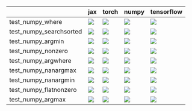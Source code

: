 |                         | jax                                                                                                                                                                                    | torch                                                                                                                                                                                  | numpy                                                                                                                                                                                  | tensorflow                                                                                                                                                                             |
|:------------------------|:---------------------------------------------------------------------------------------------------------------------------------------------------------------------------------------|:---------------------------------------------------------------------------------------------------------------------------------------------------------------------------------------|:---------------------------------------------------------------------------------------------------------------------------------------------------------------------------------------|:---------------------------------------------------------------------------------------------------------------------------------------------------------------------------------------|
| test_numpy_where        | <a href="https://github.com/unifyai/ivy/actions/runs/4010131450/jobs/6886279521" rel="noopener noreferrer" target="_blank"><img src=https://img.shields.io/badge/-success-success></a> | <a href="https://github.com/unifyai/ivy/actions/runs/3986468193/jobs/6835086645" rel="noopener noreferrer" target="_blank"><img src=https://img.shields.io/badge/-success-success></a> | <a href="https://github.com/unifyai/ivy/actions/runs/3986468193/jobs/6835086645" rel="noopener noreferrer" target="_blank"><img src=https://img.shields.io/badge/-success-success></a> | <a href="https://github.com/unifyai/ivy/actions/runs/3986468193/jobs/6835086645" rel="noopener noreferrer" target="_blank"><img src=https://img.shields.io/badge/-success-success></a> |
| test_numpy_searchsorted | <a href="https://github.com/unifyai/ivy/actions/runs/4010131450/jobs/6886279521" rel="noopener noreferrer" target="_blank"><img src=https://img.shields.io/badge/-success-success></a> | <a href="https://github.com/unifyai/ivy/actions/runs/4010131450/jobs/6886279521" rel="noopener noreferrer" target="_blank"><img src=https://img.shields.io/badge/-success-success></a> | <a href="https://github.com/unifyai/ivy/actions/runs/4010131450/jobs/6886279521" rel="noopener noreferrer" target="_blank"><img src=https://img.shields.io/badge/-success-success></a> | <a href="https://github.com/unifyai/ivy/actions/runs/4010131450/jobs/6886279521" rel="noopener noreferrer" target="_blank"><img src=https://img.shields.io/badge/-success-success></a> |
| test_numpy_argmin       | <a href="https://github.com/unifyai/ivy/actions/runs/4010131450/jobs/6886279521" rel="noopener noreferrer" target="_blank"><img src=https://img.shields.io/badge/-success-success></a> | <a href="https://github.com/unifyai/ivy/actions/runs/4010131450/jobs/6886279521" rel="noopener noreferrer" target="_blank"><img src=https://img.shields.io/badge/-success-success></a> | <a href="https://github.com/unifyai/ivy/actions/runs/4010131450/jobs/6886279521" rel="noopener noreferrer" target="_blank"><img src=https://img.shields.io/badge/-success-success></a> | <a href="https://github.com/unifyai/ivy/actions/runs/4010131450/jobs/6886279521" rel="noopener noreferrer" target="_blank"><img src=https://img.shields.io/badge/-success-success></a> |
| test_numpy_nonzero      | <a href="https://github.com/unifyai/ivy/actions/runs/4010131450/jobs/6886279521" rel="noopener noreferrer" target="_blank"><img src=https://img.shields.io/badge/-success-success></a> | <a href="https://github.com/unifyai/ivy/actions/runs/4010131450/jobs/6886279521" rel="noopener noreferrer" target="_blank"><img src=https://img.shields.io/badge/-success-success></a> | <a href="https://github.com/unifyai/ivy/actions/runs/4010131450/jobs/6886279521" rel="noopener noreferrer" target="_blank"><img src=https://img.shields.io/badge/-success-success></a> | <a href="https://github.com/unifyai/ivy/actions/runs/4010131450/jobs/6886279521" rel="noopener noreferrer" target="_blank"><img src=https://img.shields.io/badge/-success-success></a> |
| test_numpy_argwhere     | <a href="https://github.com/unifyai/ivy/actions/runs/4010131450/jobs/6886279521" rel="noopener noreferrer" target="_blank"><img src=https://img.shields.io/badge/-success-success></a> | <a href="https://github.com/unifyai/ivy/actions/runs/4010131450/jobs/6886279521" rel="noopener noreferrer" target="_blank"><img src=https://img.shields.io/badge/-success-success></a> | <a href="https://github.com/unifyai/ivy/actions/runs/4010131450/jobs/6886279521" rel="noopener noreferrer" target="_blank"><img src=https://img.shields.io/badge/-success-success></a> | <a href="https://github.com/unifyai/ivy/actions/runs/4010131450/jobs/6886279521" rel="noopener noreferrer" target="_blank"><img src=https://img.shields.io/badge/-success-success></a> |
| test_numpy_nanargmax    | <a href="https://github.com/unifyai/ivy/actions/runs/4010131450/jobs/6886279521" rel="noopener noreferrer" target="_blank"><img src=https://img.shields.io/badge/-success-success></a> | <a href="https://github.com/unifyai/ivy/actions/runs/4010131450/jobs/6886279521" rel="noopener noreferrer" target="_blank"><img src=https://img.shields.io/badge/-success-success></a> | <a href="https://github.com/unifyai/ivy/actions/runs/4010131450/jobs/6886279521" rel="noopener noreferrer" target="_blank"><img src=https://img.shields.io/badge/-success-success></a> | <a href="https://github.com/unifyai/ivy/actions/runs/4010131450/jobs/6886279521" rel="noopener noreferrer" target="_blank"><img src=https://img.shields.io/badge/-success-success></a> |
| test_numpy_nanargmin    | <a href="https://github.com/unifyai/ivy/actions/runs/4010131450/jobs/6886279521" rel="noopener noreferrer" target="_blank"><img src=https://img.shields.io/badge/-success-success></a> | <a href="https://github.com/unifyai/ivy/actions/runs/4010131450/jobs/6886279521" rel="noopener noreferrer" target="_blank"><img src=https://img.shields.io/badge/-success-success></a> | <a href="https://github.com/unifyai/ivy/actions/runs/4010131450/jobs/6886279521" rel="noopener noreferrer" target="_blank"><img src=https://img.shields.io/badge/-success-success></a> | <a href="https://github.com/unifyai/ivy/actions/runs/4010131450/jobs/6886279521" rel="noopener noreferrer" target="_blank"><img src=https://img.shields.io/badge/-success-success></a> |
| test_numpy_flatnonzero  | <a href="https://github.com/unifyai/ivy/actions/runs/4010131450/jobs/6886279521" rel="noopener noreferrer" target="_blank"><img src=https://img.shields.io/badge/-success-success></a> | <a href="https://github.com/unifyai/ivy/actions/runs/4010131450/jobs/6886279521" rel="noopener noreferrer" target="_blank"><img src=https://img.shields.io/badge/-success-success></a> | <a href="https://github.com/unifyai/ivy/actions/runs/4010131450/jobs/6886279521" rel="noopener noreferrer" target="_blank"><img src=https://img.shields.io/badge/-success-success></a> | <a href="https://github.com/unifyai/ivy/actions/runs/4010131450/jobs/6886279521" rel="noopener noreferrer" target="_blank"><img src=https://img.shields.io/badge/-success-success></a> |
| test_numpy_argmax       | <a href="https://github.com/unifyai/ivy/actions/runs/4010131450/jobs/6886279521" rel="noopener noreferrer" target="_blank"><img src=https://img.shields.io/badge/-success-success></a> | <a href="https://github.com/unifyai/ivy/actions/runs/4010131450/jobs/6886279521" rel="noopener noreferrer" target="_blank"><img src=https://img.shields.io/badge/-success-success></a> | <a href="https://github.com/unifyai/ivy/actions/runs/4010131450/jobs/6886279521" rel="noopener noreferrer" target="_blank"><img src=https://img.shields.io/badge/-success-success></a> | <a href="https://github.com/unifyai/ivy/actions/runs/4010131450/jobs/6886279521" rel="noopener noreferrer" target="_blank"><img src=https://img.shields.io/badge/-success-success></a> |